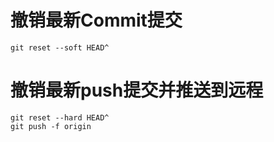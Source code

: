 # 撤销最新Commit提交

```shell
git reset --soft HEAD^
```

# 撤销最新push提交并推送到远程

```shell
git reset --hard HEAD^
git push -f origin
```

